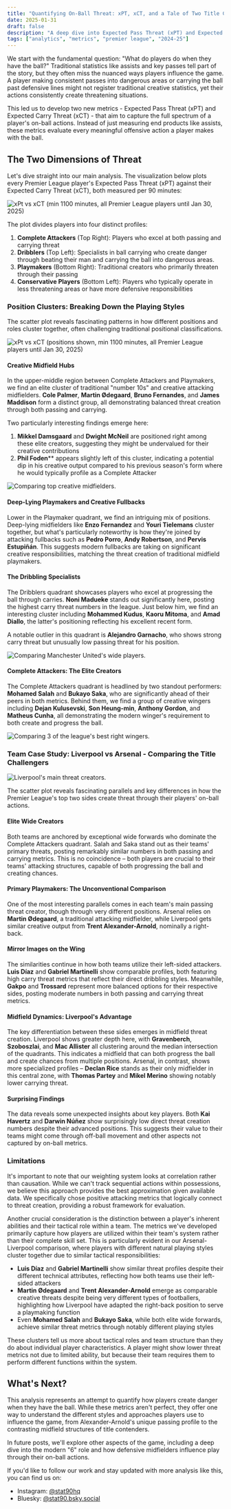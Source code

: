 ```yaml
---
title: "Quantifying On-Ball Threat: xPT, xCT, and a Tale of Two Title Contenders"
date: 2025-01-31
draft: false
description: "A deep dive into Expected Pass Threat (xPT) and Expected Carry Threat (xCT) to quantify how players create danger when on the ball"
tags: ["analytics", "metrics", "premier league", "2024-25"]
---
```


We start with the fundamental question: "What do players do when they have the ball?" Traditional statistics like assists and key passes tell part of the story, but they often miss the nuanced ways players influence the game. A player making consistent passes into dangerous areas or carrying the ball past defensive lines might not register traditional creative statistics, yet their actions consistently create threatening situations.

This led us to develop two new metrics - Expected Pass Threat (xPT) and Expected Carry Threat (xCT) - that aim to capture the full spectrum of a player's on-ball actions. Instead of just measuring end products like assists, these metrics evaluate every meaningful offensive action a player makes with the ball.

## The Two Dimensions of Threat

Let's dive straight into our main analysis. The visualization below plots every Premier League player's Expected Pass Threat (xPT) against their Expected Carry Threat (xCT), both measured per 90 minutes:

![xPt vs xCT (min 1100 minutes, all Premier League players until Jan 30, 2025)](top80_nopos_threat_scatter_dark.png)

The plot divides players into four distinct profiles:

1. **Complete Attackers** (Top Right): Players who excel at both passing and carrying threat
2. **Dribblers** (Top Left): Specialists in ball carrying who create danger through beating their man and carrying the ball into dangerous areas.
3. **Playmakers** (Bottom Right): Traditional creators who primarily threaten through their passing
4. **Conservative Players** (Bottom Left): Players who typically operate in less threatening areas or have more defensive responsibilities

### Position Clusters: Breaking Down the Playing Styles

The scatter plot reveals fascinating patterns in how different positions and roles cluster together, often challenging traditional positional classifications.

![xPt vs xCT (positions shown, min 1100 minutes, all Premier League players until Jan 30, 2025)](top80_pos_threat_scatter_dark.png)

#### Creative Midfield Hubs
In the upper-middle region between Complete Attackers and Playmakers, we find an elite cluster of traditional "number 10s" and creative attacking midfielders. **Cole Palmer**, **Martin Ødegaard**, **Bruno Fernandes**, and **James Maddison** form a distinct group, all demonstrating balanced threat creation through both passing and carrying.

Two particularly interesting findings emerge here:
1. **Mikkel Damsgaard** and **Dwight McNeil** are positioned right among these elite creators, suggesting they might be undervalued for their creative contributions
2. **Phil Foden**** appears slightly left of this cluster, indicating a potential dip in his creative output compared to his previous season's form where he would typically profile as a Complete Attacker

![Comparing top creative midfielders.](McNeil_vs_Damsgaard_vs_Ødegaard_vs_Fernandes_threat.png)

#### Deep-Lying Playmakers and Creative Fullbacks
Lower in the Playmaker quadrant, we find an intriguing mix of positions. Deep-lying midfielders like **Enzo Fernandez** and **Youri Tielemans** cluster together, but what's particularly noteworthy is how they're joined by attacking fullbacks such as **Pedro Porro**, **Andy Robertson**, and **Pervis Estupiñán**. This suggests modern fullbacks are taking on significant creative responsibilities, matching the threat creation of traditional midfield playmakers.

#### The Dribbling Specialists
The Dribblers quadrant showcases players who excel at progressing the ball through carries. **Noni Madueke** stands out significantly here, posting the highest carry threat numbers in the league. Just below him, we find an interesting cluster including **Mohammed Kudus**, **Kaoru Mitoma**, and **Amad Diallo**, the latter's positioning reflecting his excellent recent form.

A notable outlier in this quadrant is **Alejandro Garnacho**, who shows strong carry threat but unusually low passing threat for his position.

![Comparing Manchester United's wide players.](Garnacho_vs_Diallo_threat.png)

#### Complete Attackers: The Elite Creators
The Complete Attackers quadrant is headlined by two standout performers: **Mohamed Salah** and **Bukayo Saka**, who are significantly ahead of their peers in both metrics. Behind them, we find a group of creative wingers including **Dejan Kulusevski**, **Son Heung-min**, **Anthony Gordon**, and **Matheus Cunha**, all demonstrating the modern winger's requirement to both create and progress the ball.

![Comparing 3 of the league's best right wingers.](Salah_vs_Saka_vs_Mbeumo_threat.png)

### Team Case Study: Liverpool vs Arsenal - Comparing the Title Challengers

![Liverpool's main threat creators.](lfc_arsenal_pos_cluster_threat_scatter_dark.png)

The scatter plot reveals fascinating parallels and key differences in how the Premier League's top two sides create threat through their players' on-ball actions.

#### Elite Wide Creators
Both teams are anchored by exceptional wide forwards who dominate the Complete Attackers quadrant. Salah and Saka stand out as their teams' primary threats, posting remarkably similar numbers in both passing and carrying metrics. This is no coincidence – both players are crucial to their teams' attacking structures, capable of both progressing the ball and creating chances.

#### Primary Playmakers: The Unconventional Comparison
One of the most interesting parallels comes in each team's main passing threat creator, though through very different positions. Arsenal relies on **Martin Ødegaard**, a traditional attacking midfielder, while Liverpool gets similar creative output from **Trent Alexander-Arnold**, nominally a right-back. 

#### Mirror Images on the Wing
The similarities continue in how both teams utilize their left-sided attackers. **Luis Díaz** and **Gabriel Martinelli** show comparable profiles, both featuring high carry threat metrics that reflect their direct dribbling styles. Meanwhile, **Gakpo** and **Trossard** represent more balanced options for their respective sides, posting moderate numbers in both passing and carrying threat metrics.

#### Midfield Dynamics: Liverpool's Advantage
The key differentiation between these sides emerges in midfield threat creation. Liverpool shows greater depth here, with **Gravenberch**, **Szoboszlai**, and **Mac Allister** all clustering around the median intersection of the quadrants. This indicates a midfield that can both progress the ball and create chances from multiple positions. Arsenal, in contrast, shows more specialized profiles – **Declan Rice** stands as their only midfielder in this central zone, with **Thomas Partey** and **Mikel Merino** showing notably lower carrying threat.

#### Surprising Findings
The data reveals some unexpected insights about key players. Both **Kai Havertz** and **Darwin Núñez** show surprisingly low direct threat creation numbers despite their advanced positions. This suggests their value to their teams might come through off-ball movement and other aspects not captured by on-ball metrics.

### Limitations

It's important to note that our weighting system looks at correlation rather than causation. While we can't track sequential actions within possessions, we believe this approach provides the best approximation given available data. We specifically chose positive attacking metrics that logically connect to threat creation, providing a robust framework for evaluation.

Another crucial consideration is the distinction between a player's inherent abilities and their tactical role within a team. The metrics we've developed primarily capture how players are utilized within their team's system rather than their complete skill set. This is particularly evident in our Arsenal-Liverpool comparison, where players with different natural playing styles cluster together due to similar tactical responsibilities:
- **Luis Díaz** and **Gabriel Martinelli** show similar threat profiles despite their different technical attributes, reflecting how both teams use their left-sided attackers
- **Martin Ødegaard** and **Trent Alexander-Arnold** emerge as comparable creative threats despite being very different types of footballers, highlighting how Liverpool have adapted the right-back position to serve a playmaking function
- Even **Mohamed Salah** and **Bukayo Saka**, while both elite wide forwards, achieve similar threat metrics through notably different playing styles

These clusters tell us more about tactical roles and team structure than they do about individual player characteristics. A player might show lower threat metrics not due to limited ability, but because their team requires them to perform different functions within the system.

## What's Next?

This analysis represents an attempt to quantify how players create danger when they have the ball. While these metrics aren't perfect, they offer one way to understand the different styles and approaches players use to influence the game, from Alexander-Arnold's unique passing profile to the contrasting midfield structures of title contenders.

In future posts, we'll explore other aspects of the game, including a deep dive into the modern "6" role and how defensive midfielders influence play through their on-ball actions.

If you'd like to follow our work and stay updated with more analysis like this, you can find us on:
- Instagram: [@stat90hq](https://instagram.com/stat90hq)
- Bluesky: [@stat90.bsky.social](https://bsky.app/profile/stat90.bsky.social)